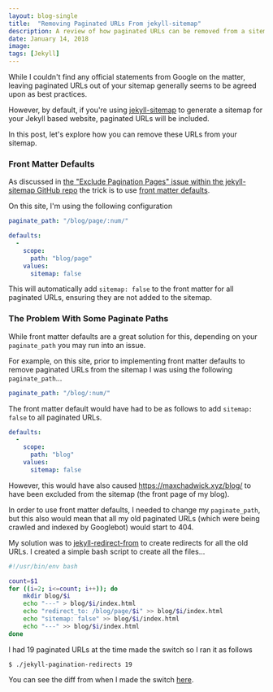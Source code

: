 ```yaml
---
layout: blog-single
title:  "Removing Paginated URLs From jekyll-sitemap"
description: A review of how paginated URLs can be removed from a sitemap for a Jekyll site generated with jekyll-sitemap.
date: January 14, 2018
image:
tags: [Jekyll]
---
```


While I couldn't find any official statements from Google on the matter, leaving paginated URLs out of your sitemap generally seems to be agreed upon as best practices. 

However, by default, if you're using [jekyll-sitemap](https://github.com/jekyll/jekyll-sitemap) to generate a sitemap for your Jekyll based website, paginated URLs will be included.

In this post, let's explore how you can remove these URLs from your sitemap.

<!-- excerpt_separator -->

### Front Matter Defaults

As discussed in [the "Exclude Pagination Pages" issue within the jekyll-sitemap GitHub repo](https://github.com/jekyll/jekyll-sitemap/issues/163) the trick is to use [front matter defaults](https://jekyllrb.com/docs/configuration/#front-matter-defaults).

On this site, I'm using the following configuration

```yaml
paginate_path: "/blog/page/:num/"

defaults:
  -
    scope:
      path: "blog/page"
    values:
      sitemap: false
```

This will automatically add `sitemap: false` to the front matter for all paginated URLs, ensuring they are not added to the sitemap.

### The Problem With Some Paginate Paths

While front matter defaults are a great solution for this, depending on your `paginate_path` you may run into an issue.

For example, on this site, prior to implementing front matter defaults to remove paginated URLs from the sitemap I was using the following `paginate_path`...

```yaml
paginate_path: "/blog/:num/"
```

The front matter default would have had to be as follows to add `sitemap: false` to all paginated URLs.

```yaml
defaults:
  -
    scope:
      path: "blog"
    values:
      sitemap: false
```

However, this would have also caused https://maxchadwick.xyz/blog/ to have been excluded from the sitemap (the front page of my blog).

In order to use front matter defaults, I needed to change my `paginate_path`, but this also would mean that all my old paginated URLs (which were being crawled and indexed by Googlebot) would start to 404.

My solution was to [jekyll-redirect-from](https://github.com/jekyll/jekyll-redirect-from) to create redirects for all the old URLs. I created a simple bash script to create all the files...

```bash
#!/usr/bin/env bash

count=$1
for ((i=2; i<=count; i++)); do
	mkdir blog/$i
	echo "---" > blog/$i/index.html
	echo "redirect_to: /blog/page/$i" >> blog/$i/index.html
	echo "sitemap: false" >> blog/$i/index.html
	echo "---" >> blog/$i/index.html
done
```

I had 19 paginated URLs at the time made the switch so I ran it as follows

```
$ ./jekyll-pagination-redirects 19
```

You can see the diff from when I made the switch [here](https://github.com/mpchadwick/mpchadwick.github.io/commit/a02ef38d36e732d9a7ea042e09b4722cffd494bb).
